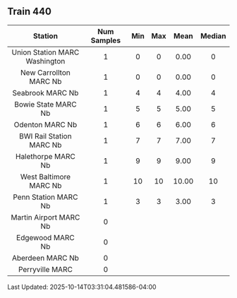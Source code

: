 ## Train 440

| Station | Num Samples | Min | Max | Mean | Median |
| :-----: | :---------: | :-: | :-: | :--: | :----: |
| Union Station MARC Washington | 1 | 0 | 0 | 0.00 | 0 |
| New Carrollton MARC Nb | 1 | 0 | 0 | 0.00 | 0 |
| Seabrook MARC Nb | 1 | 4 | 4 | 4.00 | 4 |
| Bowie State MARC Nb | 1 | 5 | 5 | 5.00 | 5 |
| Odenton MARC Nb | 1 | 6 | 6 | 6.00 | 6 |
| BWI Rail Station MARC Nb | 1 | 7 | 7 | 7.00 | 7 |
| Halethorpe MARC Nb | 1 | 9 | 9 | 9.00 | 9 |
| West Baltimore MARC Nb | 1 | 10 | 10 | 10.00 | 10 |
| Penn Station MARC Nb | 1 | 3 | 3 | 3.00 | 3 |
| Martin Airport MARC Nb | 0 |  |  |  |  |
| Edgewood MARC Nb | 0 |  |  |  |  |
| Aberdeen MARC Nb | 0 |  |  |  |  |
| Perryville MARC | 0 |  |  |  |  |


Last Updated: 2025-10-14T03:31:04.481586-04:00